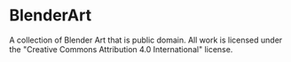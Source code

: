 # BlenderArt
A collection of Blender Art that is public domain. All work is licensed under the "Creative Commons Attribution 4.0 International" license.
